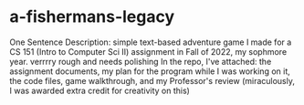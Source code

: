 # a-fishermans-legacy
One Sentence Description: simple text-based adventure game I made for a CS 151 (Intro to Computer Sci II) assignment in Fall of 2022, my sophmore year. verrrry rough and needs polishing
In the repo, I've attached: the assignment documents, my plan for the program while I was working on it, the code files, game walkthrough, and my Professor's review (miraculously,  I was awarded extra credit for creativity on this) 
